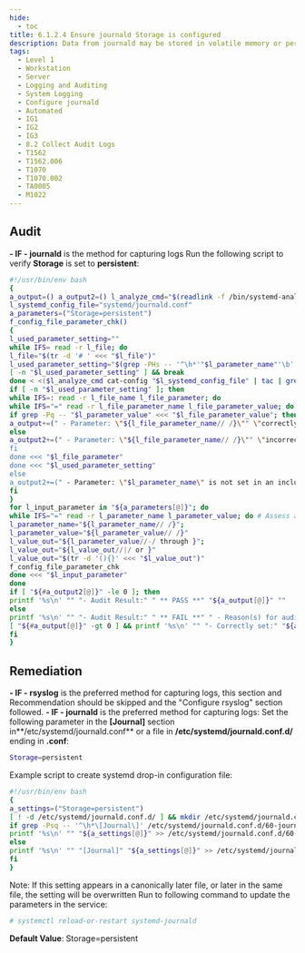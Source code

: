 ```yaml
---
hide:
  - toc
title: 6.1.2.4 Ensure journald Storage is configured
description: Data from journald may be stored in volatile memory or persisted locally on the server. Logs in memory will be lost upon a system reboot. By persisting logs to local disk on the server they are protected from loss due to a reboot.
tags:
  - Level 1
  - Workstation
  - Server
  - Logging and Auditing
  - System Logging
  - Configure journald
  - Automated
  - IG1
  - IG2
  - IG3
  - 8.2 Collect Audit Logs
  - T1562
  - T1562.006
  - T1070
  - T1070.002
  - TA0005
  - M1022
---
```


## Audit
**- IF - journald** is the method for capturing logs
Run the following script to verify **Storage** is set to **persistent**:
```bash linenums="1"
#!/usr/bin/env bash
{
a_output=() a_output2=() l_analyze_cmd="$(readlink -f /bin/systemd-analyze)"
l_systemd_config_file="systemd/journald.conf"
a_parameters=("Storage=persistent")
f_config_file_parameter_chk()
{
l_used_parameter_setting=""
while IFS= read -r l_file; do
l_file="$(tr -d '# ' <<< "$l_file")"
l_used_parameter_setting="$(grep -PHs -- '^\h*'"$l_parameter_name"'\b' "$l_file" | tail -n 1)"
[ -n "$l_used_parameter_setting" ] && break
done < <($l_analyze_cmd cat-config "$l_systemd_config_file" | tac | grep -Pio '^\h*#\h*\/[^#\n\r\h]+\.conf\b')
if [ -n "$l_used_parameter_setting" ]; then
while IFS=: read -r l_file_name l_file_parameter; do
while IFS="=" read -r l_file_parameter_name l_file_parameter_value; do
if grep -Pq -- "$l_parameter_value" <<< "$l_file_parameter_value"; then
a_output+=(" - Parameter: \"${l_file_parameter_name// /}\"" \"correctly set to: \"${l_file_parameter_value// /}\"" \"in the file: \"$l_file_name\"")
else
a_output2+=(" - Parameter: \"${l_file_parameter_name// /}\"" \"incorrectly set to: \"${l_file_parameter_value// /}\"" \"in the file: \"$l_file_name\"" \"Should be set to: \"$l_value_out\"")
fi
done <<< "$l_file_parameter"
done <<< "$l_used_parameter_setting"
else
a_output2+=(" - Parameter: \"$l_parameter_name\" is not set in an included file" \"*** Note: \"$l_parameter_name\" May be set in a file that's ignored by load procedure ***")
fi
}
for l_input_parameter in "${a_parameters[@]}"; do
while IFS="=" read -r l_parameter_name l_parameter_value; do # Assess and check parameters
l_parameter_name="${l_parameter_name// /}";
l_parameter_value="${l_parameter_value// /}"
l_value_out="${l_parameter_value//-/ through }";
l_value_out="${l_value_out//|/ or }"
l_value_out="$(tr -d '(){}' <<< "$l_value_out")"
f_config_file_parameter_chk
done <<< "$l_input_parameter"
done
if [ "${#a_output2[@]}" -le 0 ]; then
printf '%s\n' "" "- Audit Result:" " ** PASS **" "${a_output[@]}" ""
else
printf '%s\n' "" "- Audit Result:" " ** FAIL **" " - Reason(s) for audit failure:" "${a_output2[@]}"
[ "${#a_output[@]}" -gt 0 ] && printf '%s\n' "" "- Correctly set:" "${a_output[@]}" ""
fi
}
```

## Remediation
**- IF - rsyslog** is the preferred method for capturing logs, this section and Recommendation should be skipped and the "Configure rsyslog" section followed.
**- IF - journald** is the preferred method for capturing logs:
Set the following parameter in the **[Journal]** section in**/etc/systemd/journald.conf** or a file in **/etc/systemd/journald.conf.d/** ending in **.conf**:
```bash
Storage=persistent
```

Example script to create systemd drop-in configuration file:
```bash linenums="1"
#!/usr/bin/env bash
{
a_settings=("Storage=persistent")
[ ! -d /etc/systemd/journald.conf.d/ ] && mkdir /etc/systemd/journald.conf.d/
if grep -Psq -- '^\h*\[Journal\]' /etc/systemd/journald.conf.d/60-journald.conf; then
printf '%s\n' "" "${a_settings[@]}" >> /etc/systemd/journald.conf.d/60-journald.conf
else
printf '%s\n' "" "[Journal]" "${a_settings[@]}" >> /etc/systemd/journald.conf.d/60-journald.conf
fi
}
```

Note: If this setting appears in a canonically later file, or later in the same file, the setting will be overwritten
Run to following command to update the parameters in the service:
```bash
# systemctl reload-or-restart systemd-journald
```

**Default Value**:
Storage=persistent
